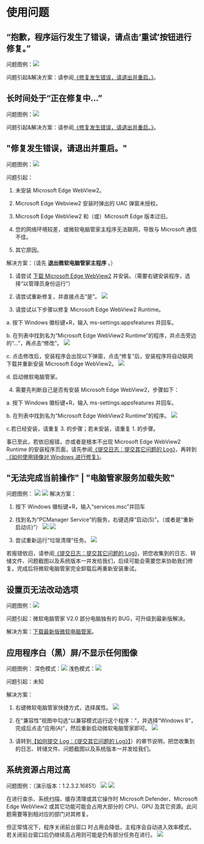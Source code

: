 # 使用问题

## “抱歉，程序运行发生了错误，请点击‘重试’按钮进行修复。”
问题图例：![](../assets/problem-solving/while-using/Edge-WebView-2/click-to-repair.png)

问题引起&解决方案：请参阅[《修复发生错误，请退出并重启。》](#修复发生错误-请退出并重启。)。

## 长时间处于“正在修复中...”
问题图例：![](../assets/problem-solving/while-using/Edge-WebView-2/reparing.png)

问题引起&解决方案：请参阅[《修复发生错误，请退出并重启。》](#修复发生错误-请退出并重启。)。

## "修复发生错误，请退出并重启。"
问题图例：![](../assets/problem-solving/while-using/Edge-WebView-2/error-to-repair.png)

问题引起：

1. 未安装 Microsoft Edge WebView2。

2. Microsoft Edge Webview2 安装时弹出的 UAC 弹窗未授权。

3. Microsoft Edge WebView2 和（或）Microsoft Edge 版本过旧。

4. 您的网络环境较差，或微软电脑管家主程序无法联网，导致与 Microsoft 通信不佳。

5. 其它原因。

解决方案：（请先 **退出微软电脑管家主程序** 。）

1. 请尝试 [下载 Microsoft Edge WebView2](https://go.microsoft.com/fwlink/?linkid=2124701) 并安装。（需要右键安装程序，选择“以管理员身份运行”）

2. 请尝试重新修复，并直接点击“是”。
![](../assets/problem-solving/while-using/Edge-WebView-2/Edge-WebView-2-Setup.png)

3. 请尝试以下步骤以修复 Microsoft Edge WebView2 Runtime。

a. 按下 Windows 徽标键+R，输入 ms-settings:appsfeatures 并回车。

b. 在列表中找到名为“Microsoft Edge WebView2 Runtime”的程序，并点击旁边的“...”，再点击“修改”。
![](../assets/problem-solving/while-using/Edge-WebView-2/modify.png)

c. 点击修改后，安装程序会出现以下弹窗，点击“修复”后，安装程序将自动联网下载并重新安装 Microsoft Edge WebView2。
![](../assets/problem-solving/while-using/Edge-WebView-2/repair-Edge-WebView-2.png)

d. 启动微软电脑管家。

4. 需要先判断自己是否有安装 Microsoft Edge WebView2，步骤如下：

a. 按下 Windows 徽标键+R，输入 ms-settings:appsfeatures 并回车。

b. 在列表中找到名为“Microsoft Edge WebView2 Runtime”的程序。
![](../assets/problem-solving/while-using/Edge-WebView-2/Edge-WebView-2.png)

c.若已经安装，请重复 3. 的步骤；若未安装，请重复 1. 的步骤。

事已至此，若依旧报错，亦或者是根本不出现 Microsoft Edge WebView2 Runtime 的安装程序页面，请先参阅[《提交日志：提交其它问题的 Log》](../appendix/feedback-bugs#提交其它问题的-log)，再转到[《如何使用镜像对 Windows 进行修复》](../appendix/repair-system-image#镜像修复)。

## "无法完成当前操作" | "电脑管家服务加载失败"
问题图例：
![](../assets/problem-solving/while-using/service-error/unable-to-proceed.png)
![](../assets/problem-solving/while-using/service-error/unable-to-load-service.png)
解决方案：
1. 按下 Windows 徽标键+R，输入“services.msc”并回车

2. 找到名为“PCManager Service”的服务，右键选择“启动(S)”。（或者是“重新启动(E)”）
![](../assets/problem-solving/while-using/service-error/start-service.png)
![](../assets/problem-solving/while-using/service-error/restart-service.png)

3. 尝试重新运行“垃圾清理”任务。
![](../assets/problem-solving/while-using/service-error/cleanup.png)

若报错依旧，请参阅[《提交日志：提交其它问题的 Log》](../appendix/feedback-bugs#提交其它问题的-log)，把您收集到的日志、转储文件、问题截图以及系统版本一并发给我们，后续可能会需要您来协助我们修复。完成后将微软电脑管家完全卸载后再重新安装重试。

## 设置页无法改动选项
问题图例：![](../assets/problem-solving/while-using/unable-to-set.png)

问题引起：微软电脑管家 V2.0 部分电脑独有的 BUG，可升级到最新版解决。

解决方案：[下载最新版微软电脑管家](https://aka.ms/PCManagerOFL30101)。

## 应用程序白（黑）屏/不显示任何图像
问题图例：
深色模式：![](../assets/problem-solving/while-using/blank-background/blank-dark.png)
浅色模式：![](../assets/problem-solving/while-using/blank-background/blank-light.png)

问题引起：未知

解决方案：
1. 右键微软电脑管家快捷方式，选择属性。
![](../assets/problem-solving/while-using/blank-background/properties.png)

2. 在“兼容性”视图中勾选“以兼容模式运行这个程序：”，并选择“Windows 8”，完成后点击“应用(A)”，然后重新启动微软电脑管家即可。
![](../assets/problem-solving/while-using/blank-background/compatibility.png)

3. 请转到[【如何提交 Log：《提交其它问题的 Log》】](../appendix/feedback-bugs)）的章节说明，把您收集到的日志、转储文件、问题截图以及系统版本一并发给我们。

## 系统资源占用过高
问题图例：（演示版本：1.2.3.2.16851）
![](../assets/problem-solving/while-using/high-occupancy/MDASer.png)
![](../assets/problem-solving/while-using/high-occupancy/high-main-program-occupancy.png)

在进行查杀、系统扫描、缓存清理或其它操作时 Microsoft Defender、Microsoft Edge WebView2 或其它功能可能会占用大部分的 CPU、GPU 及其它资源。此问题需要等到相对应的部门对其修复。

但正常情况下，程序关闭前台窗口 时占用会降低，主程序会自动进入效率模式，若关闭前台窗口后仍继续高占用则可能是仍有部分任务在进行。
![](../assets/problem-solving/while-using/high-occupancy/main-program-normally-occupied.png)
